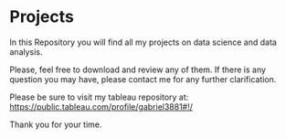 # Projects

In this Repository you will find all my projects on data science and data analysis.

Please, feel free to download and review any of them.
If there is any question you may have, please contact me for any further clarification. 

Please be sure to visit my tableau repository at: https://public.tableau.com/profile/gabriel3881#!/

Thank you for your time.
